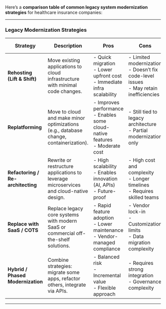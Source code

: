 Here’s a **comparison table of common legacy system modernization strategies** for healthcare insurance companies:

---

### **Legacy Modernization Strategies**

| **Strategy**       | **Description** | **Pros** | **Cons** | **Best Use Cases** |
|--------------------|-----------------|----------|----------|----------------------|
| **Rehosting (Lift & Shift)** | Move existing applications to cloud infrastructure with minimal code changes. | - Quick migration<br>- Lower upfront cost<br>- Immediate infra scalability | - Limited modernization<br>- Doesn’t fix code-level issues<br>- May retain inefficiencies | When speed is critical and systems are stable but need cloud benefits. |
| **Replatforming** | Move to cloud and make minor optimizations (e.g., database change, containerization). | - Improves performance<br>- Enables some cloud-native features<br>- Moderate cost | - Still tied to legacy architecture<br>- Partial modernization only | When you need better scalability and cost optimization without full rewrite. |
| **Refactoring / Re-architecting** | Rewrite or restructure applications to leverage microservices and cloud-native design. | - High scalability<br>- Enables innovation (AI, APIs)<br>- Future-proof | - High cost and complexity<br>- Longer timelines<br>- Requires skilled teams | When long-term agility and digital transformation are strategic priorities. |
| **Replace with SaaS / COTS** | Replace legacy core systems with modern SaaS or commercial off-the-shelf solutions. | - Rapid feature adoption<br>- Lower maintenance<br>- Vendor-managed compliance | - Vendor lock-in<br>- Customization limits<br>- Data migration complexity | When core systems are outdated and standard processes fit SaaS capabilities. |
| **Hybrid / Phased Modernization** | Combine strategies: migrate some apps, refactor others, integrate via APIs. | - Balanced risk<br>- Incremental value<br>- Flexible approach | - Requires strong integration<br>- Governance complexity | When you need to modernize gradually without disrupting operations. |

---

